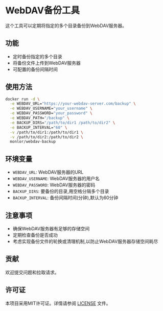 # WebDAV备份工具

这个工具可以定期将指定的多个目录备份到WebDAV服务器。

## 功能

- 定时备份指定的多个目录
- 将备份文件上传到WebDAV服务器
- 可配置的备份间隔时间

## 使用方法

```bash
docker run -d \
  -e WEBDAV_URL="https://your-webdav-server.com/backup" \
  -e WEBDAV_USERNAME="your_username" \
  -e WEBDAV_PASSWORD="your_password" \
  -e WEBDAV_PATH="/backup" \
  -e BACKUP_DIRS="/path/to/dir1 /path/to/dir2" \
  -e BACKUP_INTERVAL="60" \
  -v /path/to/dir1:/path/to/dir1 \
  -v /path/to/dir2:/path/to/dir2 \
  monlor/webdav-backup
```

## 环境变量

- `WEBDAV_URL`: WebDAV服务器的URL
- `WEBDAV_USERNAME`: WebDAV服务器的用户名
- `WEBDAV_PASSWORD`: WebDAV服务器的密码
- `BACKUP_DIRS`: 要备份的目录,用空格分隔多个目录
- `BACKUP_INTERVAL`: 备份间隔时间(分钟),默认为60分钟

## 注意事项

- 确保WebDAV服务器有足够的存储空间
- 定期检查备份是否成功
- 考虑实现备份文件的轮换或清理机制,以防止WebDAV服务器存储空间耗尽

## 贡献

欢迎提交问题和拉取请求。

## 许可证

本项目采用MIT许可证。详情请参阅 [LICENSE](LICENSE) 文件。

